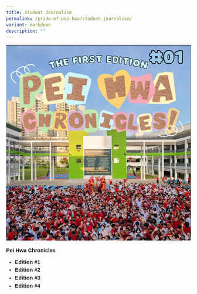 ```yaml
---
title: Student Journalism
permalink: /pride-of-pei-hwa/student-journalism/
variant: markdown
description: ""
---
```

![](/images/Pride%20of%20Pei%20Hwa/PHSS_Chronicles.jpg)

<p style="font-size:14.5px; line-height:1.5;font-family:sans-serif;"><strong style="font-size:14.5px; line-height:1.5;font-family:sans-serif;">Pei Hwa Chronicles </strong></p>

<ul style="margin-top:-5px">
	<li style="font-size:14.5px; line-height:1.5; font-family:sans-serif;"><a href="https://drive.google.com/file/d/1bImComgcQYNl_Qq29Qlb6HUbwKvghxPd/view?usp=sharing" style="font-size:14.5px; line-height:1.5;font-family:sans-serif;font-weight:bold;text-decoration: none;">Edition #1</a></li>
	<li style="font-size:14.5px; line-height:1.5; font-family:sans-serif;"><a href="https://drive.google.com/file/d/1bImComgcQYNl_Qq29Qlb6HUbwKvghxPd/view?usp=sharing" style="font-size:14.5px; line-height:1.5;font-family:sans-serif;font-weight:bold;text-decoration: none;">Edition #2</a></li>
		<li style="font-size:14.5px; line-height:1.5; font-family:sans-serif;"><a href="https://drive.google.com/file/d/1US_5uTwa6BXa28gRvd5YvjcPzHtHV5BF/view?usp=sharing" style="font-size:14.5px; line-height:1.5;font-family:sans-serif;font-weight:bold;text-decoration: none;">Edition #3</a></li>	<li style="font-size:14.5px; line-height:1.5; font-family:sans-serif;"><a href="https://drive.google.com/file/d/1bImComgcQYNl_Qq29Qlb6HUbwKvghxPd/view?usp=sharing" style="font-size:14.5px; line-height:1.5;font-family:sans-serif;font-weight:bold;text-decoration: none;">Edition #4</a></li>
	</ul>